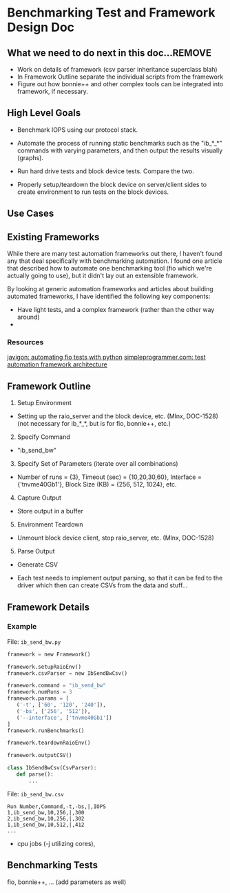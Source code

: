 # Benchmarking Test and Framework Design Doc

## What we need to do next in this doc...REMOVE

* Work on details of framework (csv parser inheritance superclass blah)
* In Framework Outline separate the individual scripts from the framework
* Figure out how bonnie++ and other complex tools can be integrated into framework, if necessary.

## High Level Goals

* Benchmark IOPS using our protocol stack.

* Automate the process of running static benchmarks such as the "ib_\*_\*" commands with varying parameters, and then output the results visually (graphs).

* Run hard drive tests and block device tests. Compare the two.

* Properly setup/teardown the block device on server/client sides to create environment to run tests on the block devices.

## Use Cases



## Existing Frameworks

While there are many test automation frameworks out there, I haven't found any that deal specifically with benchmarking automation. I found one article that described how to automate one benchmarking tool (fio which we're actually going to use), but it didn't lay out an extensible framework.

By looking at generic automation frameworks and articles about building automated frameworks, I have identified the following key components:

* Have light tests, and a complex framework (rather than the other way around)
* 

### Resources

[javigon: automating fio tests with python](http://javigon.com/2015/04/28/automating-fio-tests-with-python/)
[simpleprogrammer.com: test automation framework architecture](http://simpleprogrammer.com/2014/04/14/test-automation-framework-architecture/)

## Framework Outline

1. Setup Environment

  * Setting up the raio_server and the block device, etc. (Mlnx, DOC-1528) (not necessary for ib_\*_\*, but is for fio, bonnie++, etc.)

2. Specify Command

  * "ib_send_bw"

3. Specify Set of Parameters (iterate over all combinations)

  * Number of runs = {3}, Timeout (sec) = {10,20,30,60}, Interface = {'tnvme40Gb1'}, Block Size (KB) = {256, 512, 1024}, etc.

4. Capture Output

  * Store output in a buffer

5. Environment Teardown

  * Unmount block device client, stop raio_server, etc. (Mlnx, DOC-1528)

5. Parse Output

  * Generate CSV

  * Each test needs to implement output parsing, so that it can be fed to the driver which then can create CSVs from the data and stuff...


## Framework Details

### Example

File: `ib_send_bw.py`

```python
framework = new Framework()

framework.setupRaioEnv()
framework.csvParser = new IbSendBwCsv()

framework.command = "ib_send_bw"
framework.numRuns = 3
framework.params = [
   ('-t', ['60', '120', '240']),
   ('-bs', ['256', '512']),
   ('--interface', ['tnvme40Gb1'])
]
framework.runBenchmarks()

framework.teardownRaioEnv()

framework.outputCSV()

class IbSendBwCsv(CsvParser):
   def parse():
       ...
```

File: `ib_send_bw.csv`

```
Run Number,Command,-t,-bs,|,IOPS
1,ib_send_bw,10,256,|,300
2,ib_send_bw,10,256,|,302
1,ib_send_bw,10,512,|,412
...
```

* cpu jobs (-j utilizing cores), 

## Benchmarking Tests

fio, bonnie++, ... (add parameters as well)

